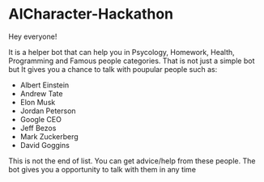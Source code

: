 # AICharacter-Hackathon
Hey everyone!

It is a helper bot that can help you in Psycology, Homework, Health, Programming and Famous people categories. That is not just a simple bot but It gives you a chance to talk with poupular people such as:
- Albert Einstein
- Andrew Tate
- Elon Musk
- Jordan Peterson
- Google CEO
- Jeff Bezos
- Mark Zuckerberg
- David Goggins

This is not the end of list. You can get advice/help from these people. The bot gives you a opportunity to talk with them in any time
